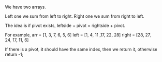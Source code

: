 We have two arrays. 

Left one we sum from left to right. 
Right one we sum from right to left.

The idea is if pivot exists, leftside + pivot = rightside + pivot.

For example, arr = [1, 3, 7, 6, 5, 6]
left = [1, 4, 11 ,17, 22, 28]
right = [28, 27, 24, 17, 11, 6]

If there is a pivot, it should have the same index, then we return it, otherwise return -1;

​
